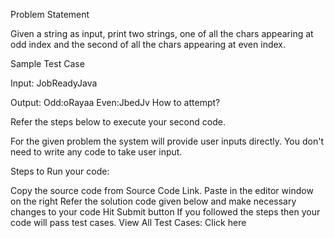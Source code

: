 Problem Statement

Given a string as input, print two strings, one of all the chars appearing at odd
index and the second of all the chars appearing at even index.

Sample Test Case

Input:
JobReadyJava

Output:
Odd:oRayaa
Even:JbedJv
How to attempt?

Refer the steps below to execute your second code.

For the given problem the system will provide user inputs directly. You don't need to write any code to take user input.

Steps to Run your code:

Copy the source code from Source Code Link.
Paste in the editor window on the right
Refer the solution code given below and make necessary changes to your code
Hit Submit button
If you followed the steps then your code will pass test cases.
View All Test Cases: Click here
